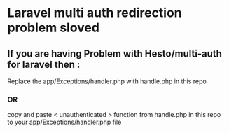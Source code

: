 # Laravel multi auth redirection problem sloved

## If you are having Problem with Hesto/multi-auth for laravel then :

Replace the app/Exceptions/handler.php with handle.php in this repo

### OR

copy and paste < unauthenticated > function from handle.php in this repo to your app/Exceptions/handler.php file
